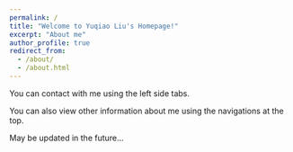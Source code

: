 ```yaml
---
permalink: /
title: "Welcome to Yuqiao Liu's Homepage!"
excerpt: "About me"
author_profile: true
redirect_from: 
  - /about/
  - /about.html
---
```


You can contact with me using the left side tabs.

You can also view other information about me using the navigations at the top.

May be updated in the future...